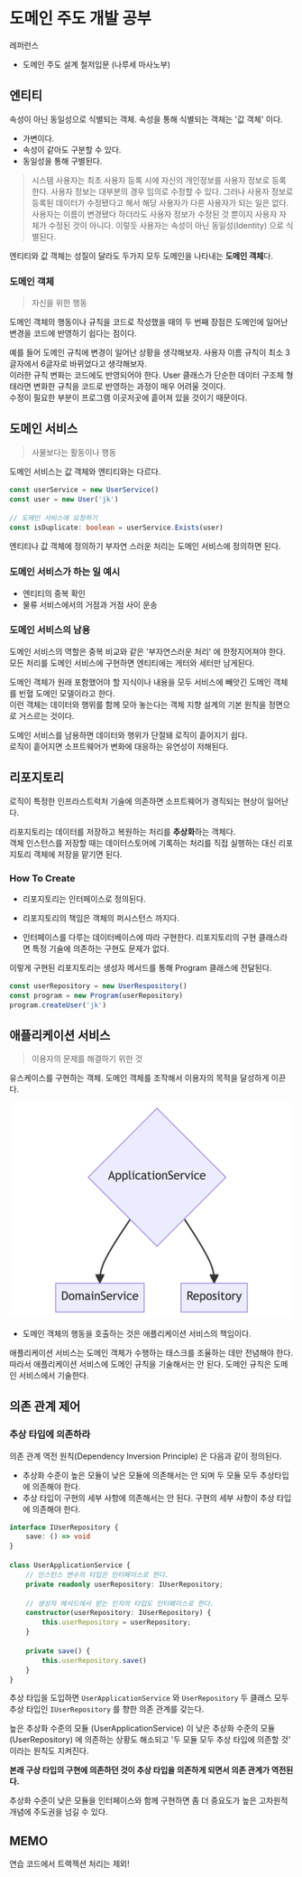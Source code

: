 # 도메인 주도 개발 공부

레퍼런스

* 도메인 주도 설계 철저입문 (나루세 마사노부)

## 엔티티

속성이 아닌 동일성으로 식별되는 객체.
속성을 통해 식별되는 객체는 '값 객체' 이다.

* 가변이다.
* 속성이 같아도 구분할 수 있다.
* 동일성을 통해 구별된다.

> 시스템 사용자는 최초 사용자 등록 시에 자신의 개인정보를 사용자 정보로 등록한다. 사용자 정보는 대부분의 경우 임의로 수정할 수 있다. 그러나 사용자 정보로 등록된 데이터가 수정됐다고 해서 
> 해당 사용자가 다른 사용자가 되는 일은 없다. 사용자는 이름이 변경됐다 하더라도 사용자 정보가 수정된 것 뿐이지 사용자 자체가 수정된 것이 아니다.
> 이렇듯 사용자는 속성이 아닌 동일성(Identity) 으로 식별된다.

엔티티와 값 객체는 성질이 달라도 두가지 모두 도메인을 나타내는 **도메인 객체**다.

### 도메인 객체

> 자신을 위한 행동

도메인 객체의 행동이나 규칙을 코드로 작성했을 때의 두 번째 장점은 도메인에 일어난 변경을 코드에 반영하기 쉽다는 점이다.

예를 들어 도메인 규칙에 변경이 일어난 상황을 생각해보자. 사용자 이름 규칙이 최소 3글자에서 6글자로 바뀌었다고 생각해보자.\
이러한 규칙 변화는 코드에도 반영되어야 한다. User 클래스가 단순한 데이터 구조체 형태라면 변화한 규칙을 코드로 반영하는 과정이 매우 어려울 것이다.\
수정이 필요한 부분이 프로그램 이곳저곳에 흩어져 있을 것이기 때문이다.

## 도메인 서비스

> 사물보다는 활동이나 행동

도메인 서비스는 값 객체와 엔티티와는 다르다.

```typescript
const userService = new UserService()
const user = new User('jk')

// 도메인 서비스에 요청하기
const isDuplicate: boolean = userService.Exists(user)
```

엔티티나 값 객체에 정의하기 부자연 스러운 처리는 도메인 서비스에 정의하면 된다.

### 도메인 서비스가 하는 일 예시

* 엔티티의 중복 확인
* 물류 서비스에서의 거점과 거점 사이 운송

### 도메인 서비스의 남용

도메인 서비스의 역할은 중복 비교와 같은 '부자연스러운 처리' 에 한정지어져야 한다.\
모든 처리를 도메인 서비스에 구현하면 엔티티에는 게터와 세터만 남게된다.

도메인 객체가 원래 포함했어야 할 지식이나 내용을 모두 서비스에 빼앗긴 도메인 객체를 빈혈 도메인 모델이라고 한다.\
이런 객체는 데이터와 행위를 함께 모아 놓는다는 객체 지향 설계의 기본 원칙을 정면으로 거스르는 것이다.

도메인 서비스를 남용하면 데이터와 행위가 단절돼 로직이 흩어지기 쉽다.\
로직이 흩어지면 소프트웨어가 변화에 대응하는 유연성이 저해된다.

## 리포지토리

로직이 특정한 인프라스트럭처 기술에 의존하면 소프트웨어가 경직되는 현상이 일어난다.

리포지토리는 데이터를 저장하고 복원하는 처리를 **추상화**하는 객체다.\
객체 인스턴스를 저장할 때는 데이터스토어에 기록하는 처리를 직접 실행하는 대신 리포지토리 객체에 저장을 맡기면 된다.

### How To Create

* 리포지토리는 인터페이스로 정의된다.
* 리포지토리의 책임은 객체의 퍼시스턴스 까지다. 

* 인터페이스를 다루는 데이터베이스에 따라 구현한다. 리포지토리의 구현 클래스라면 특정 기술에 의존하는 구현도 문제가 없다.

이렇게 구현된 리포지토리는 생성자 메서드를 통해 Program 클래스에 전달된다.

```ts
const userRepository = new UserRespository()
const program = new Program(userRepository)
program.createUser('jk')
```

## 애플리케이션 서비스

> 이용자의 문제를 해결하기 위한 것

유스케이스를 구현하는 객체. 도메인 객체를 조작해서 이용자의 목적을 달성하게 이끈다. 

![application service diagram](./images/app-service.png)

* 도메인 객체의 행동을 호출하는 것은 애플리케이션 서비스의 책임이다.

애플리케이션 서비스는 도메인 객체가 수행하는 태스크를 조율하는 데만 전념해야 한다.\
따라서 애플리케이션 서비스에 도메인 규칙을 기술해서는 안 된다. 도메인 규칙은 도메인 서비스에서 기술한다.

## 의존 관계 제어

### 추상 타입에 의존하라

의존 관계 역전 원칙(Dependency Inversion Principle) 은 다음과 같이 정의된다.

* 추상화 수준이 높은 모듈이 낮은 모듈에 의존해서는 안 되며 두 모듈 모두 추상타입에 의존해야 한다.
* 추상 타입이 구현의 세부 사항에 의존해서는 안 된다. 구현의 세부 사항이 추상 타입에 의존해야 한다.

```ts
interface IUserRepository {
    save: () => void
}

class UserApplicationService {
    // 인스턴스 변수의 타입은 인터페이스로 한다.
    private readonly userRepository: IUserRepository;
    
    // 생성자 메서드에서 받는 인자의 타입도 인터페이스로 한다.
    constructor(userRepository: IUserRepository) {
        this.userRepository = userRepository;
    }
    
    private save() {
        this.userRepository.save()
    }
}
```

추상 타입을 도입하면 `UserApplicationService` 와 `UserRepository` 두 클래스 모두 추상 타입인
`IUserRepository` 를 향한 의존 관계를 갖는다.

높은 추상화 수준의 모듈 (UserApplicationService) 이 낮은 추상화 수준의 모듈 (UserRepository) 에
의존하는 상황도 해소되고 '두 모듈 모두 추상 타입에 의존할 것' 이라는 원칙도 지켜진다.

**본래 구상 타입의 구현에 의존하던 것이 추상 타입을 의존하게 되면서 의존 관계가 역전된다.**

추상화 수준이 낮은 모듈을 인터페이스와 함께 구현하면 좀 더 중요도가 높은 고차원적 개념에 주도권을 넘길 수 있다.

## MEMO

연습 코드에서 트랙젝션 처리는 제외!
